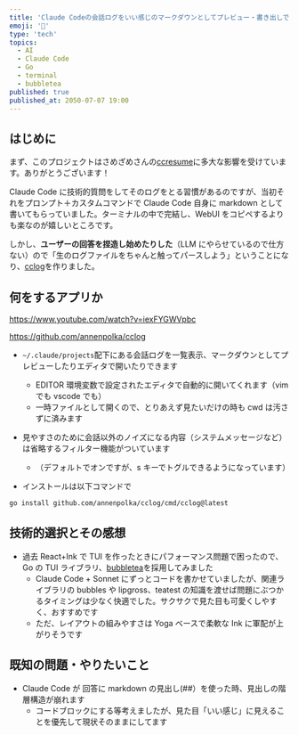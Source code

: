 ```yaml
---
title: 'Claude Codeの会話ログをいい感じのマークダウンとしてプレビュー・書き出しできるTUIをGoで書いた'
emoji: '📝'
type: 'tech'
topics:
  - AI
  - Claude Code
  - Go
  - terminal
  - bubbletea
published: true
published_at: 2050-07-07 19:00
---
```


## はじめに

まず、このプロジェクトはさめざめさんの[ccresume](https://github.com/sasazame/ccresume)に多大な影響を受けています。ありがとうございます！

Claude Code に技術的質問をしてそのログをとる習慣があるのですが、当初それをプロンプト＋カスタムコマンドで Claude Code 自身に markdown として書いてもらっていました。ターミナルの中で完結し、WebUI をコピペするよりも楽なのが嬉しいところです。

しかし、**ユーザーの回答を捏造し始めたりした**（LLM にやらせているので仕方ない）ので「生のログファイルをちゃんと触ってパースしよう」ということになり、[cclog](https://github.com/annenpolka/cclog)を作りました。

## 何をするアプリか

https://www.youtube.com/watch?v=iexFYGWVpbc

https://github.com/annenpolka/cclog

- `~/.claude/projects`配下にある会話ログを一覧表示、マークダウンとしてプレビューしたりエディタで開いたりできます
  - EDITOR 環境変数で設定されたエディタで自動的に開いてくれます（vim でも vscode でも）
  - 一時ファイルとして開くので、とりあえず見たいだけの時も cwd は汚さずに済みます
- 見やすさのために会話以外のノイズになる内容（システムメッセージなど）は省略するフィルター機能がついています

  - （デフォルトでオンですが、s キーでトグルできるようになっています）

- インストールは以下コマンドで

```bash
go install github.com/annenpolka/cclog/cmd/cclog@latest
```

## 技術的選択とその感想

- 過去 React+Ink で TUI を作ったときにパフォーマンス問題で困ったので、Go の TUI ライブラリ、[bubbletea](https://github.com/charmbracelet/bubbletea)を採用してみました
  - Claude Code + Sonnet にずっとコードを書かせていましたが、関連ライブラリの bubbles や lipgross、teatest の知識を渡せば問題にぶつかるタイミングは少なく快適でした。サクサクで見た目も可愛くしやすく、おすすめです
  - ただ、レイアウトの組みやすさは Yoga ベースで柔軟な Ink に軍配が上がりそうです

## 既知の問題・やりたいこと

- Claude Code が 回答に markdown の見出し(##）を使った時、見出しの階層構造が崩れます
  - コードブロックにする等考えましたが、見た目「いい感じ」に見えることを優先して現状そのままにしてます
